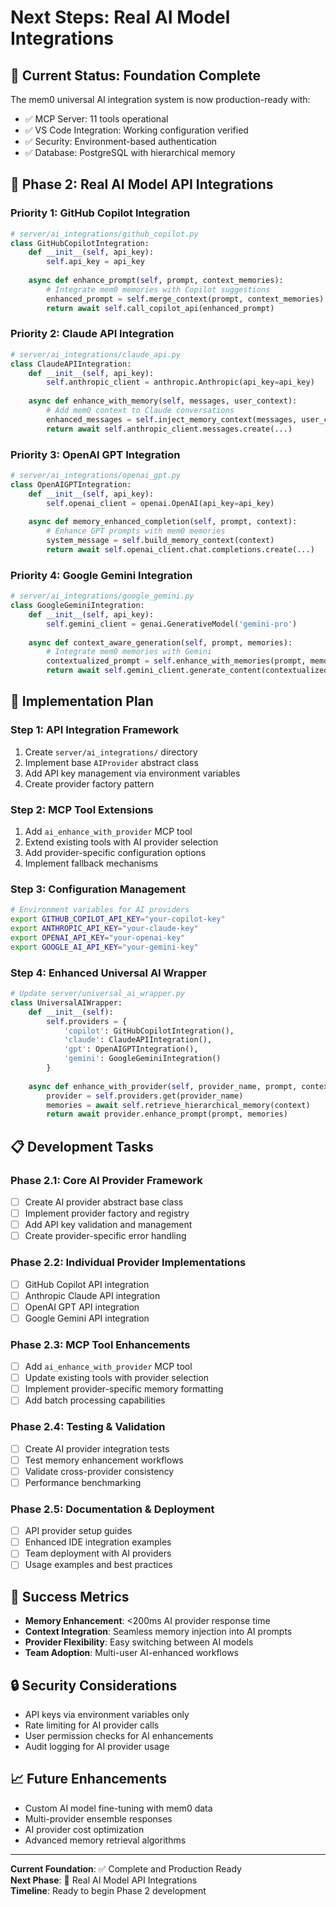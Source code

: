 # Next Steps: Real AI Model Integrations

## 🎯 Current Status: Foundation Complete

The mem0 universal AI integration system is now production-ready with:
- ✅ MCP Server: 11 tools operational
- ✅ VS Code Integration: Working configuration verified
- ✅ Security: Environment-based authentication
- ✅ Database: PostgreSQL with hierarchical memory

## 🚀 Phase 2: Real AI Model API Integrations

### Priority 1: GitHub Copilot Integration
```python
# server/ai_integrations/github_copilot.py
class GitHubCopilotIntegration:
    def __init__(self, api_key):
        self.api_key = api_key
    
    async def enhance_prompt(self, prompt, context_memories):
        # Integrate mem0 memories with Copilot suggestions
        enhanced_prompt = self.merge_context(prompt, context_memories)
        return await self.call_copilot_api(enhanced_prompt)
```

### Priority 2: Claude API Integration
```python
# server/ai_integrations/claude_api.py
class ClaudeAPIIntegration:
    def __init__(self, api_key):
        self.anthropic_client = anthropic.Anthropic(api_key=api_key)
    
    async def enhance_with_memory(self, messages, user_context):
        # Add mem0 context to Claude conversations
        enhanced_messages = self.inject_memory_context(messages, user_context)
        return await self.anthropic_client.messages.create(...)
```

### Priority 3: OpenAI GPT Integration
```python
# server/ai_integrations/openai_gpt.py
class OpenAIGPTIntegration:
    def __init__(self, api_key):
        self.openai_client = openai.OpenAI(api_key=api_key)
    
    async def memory_enhanced_completion(self, prompt, context):
        # Enhance GPT prompts with mem0 memories
        system_message = self.build_memory_context(context)
        return await self.openai_client.chat.completions.create(...)
```

### Priority 4: Google Gemini Integration
```python
# server/ai_integrations/google_gemini.py
class GoogleGeminiIntegration:
    def __init__(self, api_key):
        self.gemini_client = genai.GenerativeModel('gemini-pro')
    
    async def context_aware_generation(self, prompt, memories):
        # Integrate mem0 memories with Gemini
        contextualized_prompt = self.enhance_with_memories(prompt, memories)
        return await self.gemini_client.generate_content(contextualized_prompt)
```

## 🔧 Implementation Plan

### Step 1: API Integration Framework
1. Create `server/ai_integrations/` directory
2. Implement base `AIProvider` abstract class
3. Add API key management via environment variables
4. Create provider factory pattern

### Step 2: MCP Tool Extensions
1. Add `ai_enhance_with_provider` MCP tool
2. Extend existing tools with AI provider selection
3. Add provider-specific configuration options
4. Implement fallback mechanisms

### Step 3: Configuration Management
```bash
# Environment variables for AI providers
export GITHUB_COPILOT_API_KEY="your-copilot-key"
export ANTHROPIC_API_KEY="your-claude-key"
export OPENAI_API_KEY="your-openai-key"
export GOOGLE_AI_API_KEY="your-gemini-key"
```

### Step 4: Enhanced Universal AI Wrapper
```python
# Update server/universal_ai_wrapper.py
class UniversalAIWrapper:
    def __init__(self):
        self.providers = {
            'copilot': GitHubCopilotIntegration(),
            'claude': ClaudeAPIIntegration(),
            'gpt': OpenAIGPTIntegration(),
            'gemini': GoogleGeminiIntegration()
        }
    
    async def enhance_with_provider(self, provider_name, prompt, context):
        provider = self.providers.get(provider_name)
        memories = await self.retrieve_hierarchical_memory(context)
        return await provider.enhance_prompt(prompt, memories)
```

## 📋 Development Tasks

### Phase 2.1: Core AI Provider Framework
- [ ] Create AI provider abstract base class
- [ ] Implement provider factory and registry
- [ ] Add API key validation and management
- [ ] Create provider-specific error handling

### Phase 2.2: Individual Provider Implementations
- [ ] GitHub Copilot API integration
- [ ] Anthropic Claude API integration
- [ ] OpenAI GPT API integration
- [ ] Google Gemini API integration

### Phase 2.3: MCP Tool Enhancements
- [ ] Add `ai_enhance_with_provider` MCP tool
- [ ] Update existing tools with provider selection
- [ ] Implement provider-specific memory formatting
- [ ] Add batch processing capabilities

### Phase 2.4: Testing & Validation
- [ ] Create AI provider integration tests
- [ ] Test memory enhancement workflows
- [ ] Validate cross-provider consistency
- [ ] Performance benchmarking

### Phase 2.5: Documentation & Deployment
- [ ] API provider setup guides
- [ ] Enhanced IDE integration examples
- [ ] Team deployment with AI providers
- [ ] Usage examples and best practices

## 🎯 Success Metrics

- **Memory Enhancement**: <200ms AI provider response time
- **Context Integration**: Seamless memory injection into AI prompts
- **Provider Flexibility**: Easy switching between AI models
- **Team Adoption**: Multi-user AI-enhanced workflows

## 🔒 Security Considerations

- API keys via environment variables only
- Rate limiting for AI provider calls
- User permission checks for AI enhancements
- Audit logging for AI provider usage

## 📈 Future Enhancements

- Custom AI model fine-tuning with mem0 data
- Multi-provider ensemble responses
- AI provider cost optimization
- Advanced memory retrieval algorithms

---

**Current Foundation**: ✅ Complete and Production Ready  
**Next Phase**: 🚀 Real AI Model API Integrations  
**Timeline**: Ready to begin Phase 2 development
